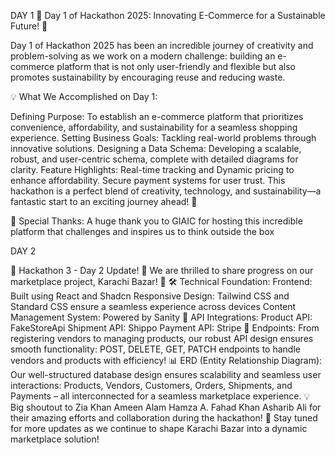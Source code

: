 DAY 1 
🚀 Day 1 of Hackathon 2025: Innovating E-Commerce for a Sustainable Future! 🛒

Day 1 of Hackathon 2025 has been an incredible journey of creativity and problem-solving as we work on a modern challenge: building an e-commerce platform that is not only user-friendly and flexible but also promotes sustainability by encouraging reuse and reducing waste.

💡 What We Accomplished on Day 1:

Defining Purpose: To establish an e-commerce platform that prioritizes convenience, affordability, and sustainability for a seamless shopping experience.
Setting Business Goals: Tackling real-world problems through innovative solutions.
Designing a Data Schema: Developing a scalable, robust, and user-centric schema, complete with detailed diagrams for clarity.
Feature Highlights:
Real-time tracking and
Dynamic pricing to enhance affordability.
Secure payment systems for user trust.
This hackathon is a perfect blend of creativity, technology, and sustainability—a fantastic start to an exciting journey ahead! 🌟

🎉 Special Thanks:
A huge thank you to GIAIC for hosting this incredible platform that challenges and inspires us to think outside the box

DAY 2

🚀 Hackathon 3 - Day 2 Update! 🚢
We are thrilled to share progress on our marketplace project, Karachi Bazar! 🌟
🛠️ Technical Foundation:
Frontend: Built using React and Shadcn
Responsive Design: Tailwind CSS and Standard CSS ensure a seamless experience across devices
Content Management System: Powered by Sanity
🔗 API Integrations:
Product API: FakeStoreApi
Shipment API: Shippo
Payment API: Stripe
📑 Endpoints: From registering vendors to managing products, our robust API design ensures smooth functionality:
POST, DELETE, GET, PATCH endpoints to handle vendors and products with efficiency!
📊 ERD (Entity Relationship Diagram): Our well-structured database design ensures scalability and seamless user interactions:
Products, Vendors, Customers, Orders, Shipments, and Payments – all interconnected for a seamless marketplace experience.
💡 Big shoutout to Zia Khan Ameen Alam Hamza A. Fahad Khan Asharib Ali for their amazing efforts and collaboration during the hackathon! 💪
Stay tuned for more updates as we continue to shape Karachi Bazar into a dynamic marketplace solution!
